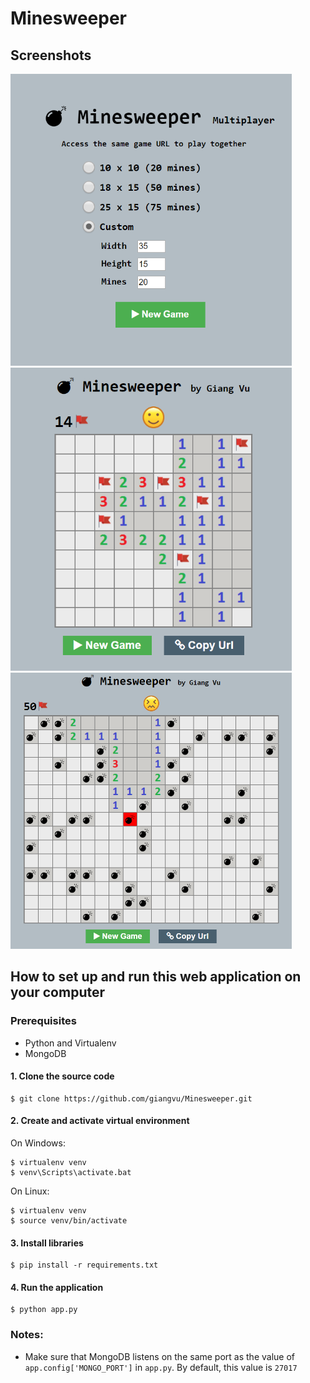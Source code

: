 # Minesweeper

## Screenshots

<img src="screenshots/home.png" alt="" width="450"/>

<img src="screenshots/game.png" alt="" width="450"/>

<img src="screenshots/game2.png" alt="" width="450"/>

## How to set up and run this web application on your computer

### Prerequisites 
* Python and Virtualenv
* MongoDB

#### 1. Clone the source code
```
$ git clone https://github.com/giangvu/Minesweeper.git
```

#### 2. Create and activate virtual environment
On Windows:
```
$ virtualenv venv
$ venv\Scripts\activate.bat
```

On Linux:
```
$ virtualenv venv
$ source venv/bin/activate
```

#### 3. Install libraries
```
$ pip install -r requirements.txt
```

#### 4. Run the application
```
$ python app.py
```

### Notes:
* Make sure that MongoDB listens on the same port as the value of `app.config['MONGO_PORT']` in `app.py`. By default, this value is `27017`

